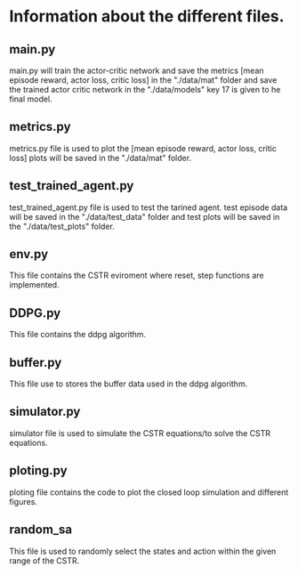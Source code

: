 # Information about the different files. 

## main.py 
main.py will train the actor-critic network and save the metrics [mean episode reward, actor loss, critic loss] in the "./data/mat" folder and save the trained actor critic network in the "./data/models" key 17 is given to he final model.


## metrics.py 
metrics.py file is used to plot the [mean episode reward, actor loss, critic loss] plots will be saved in the "./data/mat" folder. 


## test_trained_agent.py 
test_trained_agent.py file is used to test the tarined agent. test episode data will be saved in the "./data/test_data" folder and test plots will be saved in the "./data/test_plots" folder.


## env.py 
This file contains the CSTR eviroment where reset, step functions are implemented. 


## DDPG.py  
This file contains the ddpg algorithm.


## buffer.py 
This file use to stores the buffer data used in the ddpg algorithm. 

## simulator.py 
simulator file is used to simulate the CSTR equations/to solve the CSTR equations.

## ploting.py 
ploting file contains the code to plot the closed loop simulation and different figures. 

## random_sa 
This file is used to randomly select the states and action within the given range of the CSTR. 


